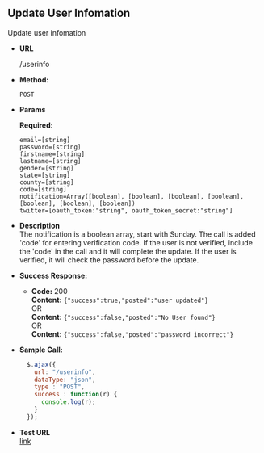 **Update User Infomation**
----
  Update user infomation

* **URL**

  /userinfo

* **Method:**

  `POST`

*  **Params**

   **Required:**

   `email=[string]`<br />
   `password=[string]`<br />
   `firstname=[string]`<br />
   `lastname=[string]`<br />
   `gender=[string]`<br />
   `state=[string]`<br />
   `county=[string]`<br />
   `code=[string]`<br />
   `notification=Array([boolean], [boolean], [boolean], [boolean], [boolean], [boolean], [boolean])`<br />
   `twitter=[oauth_token:"string", oauth_token_secret:"string"]`<br />
   
*  **Description** <br />
The notification is a boolean array, start with Sunday.
The call is added 'code' for entering verification code. If the user is not verified, include the 'code' in the call and it will complete the update.
If the user is verified, it will check the password before the update.  

* **Success Response:**

  * **Code:** 200 <br />
    **Content:** `{"success":true,"posted":"user updated"}`<br />
     OR <br />
    **Content:** `{"success":false,"posted":"No User found"}`<br />
     OR <br />
    **Content:** `{"success":false,"posted":"password incorrect"}`

* **Sample Call:**

  ```javascript
    $.ajax({
      url: "/userinfo",
      dataType: "json",
      type : "POST",
      success : function(r) {
        console.log(r);
      }
    });
  ```

*  **Test URL**<br>
[link](http://hsmg.psych.illinois.edu/armt-hiv/v1/user_complete_info.php)
